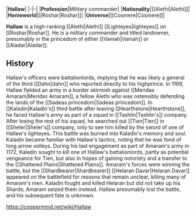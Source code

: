 |**Hallaw**|
|-|-|
|**Profession**|Military commander|
|**Nationality**|[[Alethi\|Alethi]]|
|**Homeworld**|[[Roshar\|Roshar]]|
|**Universe**|[[Cosmere\|Cosmere]]|

**Hallaw** is a high-ranking [[Alethi\|Alethi]] [[Lighteyes\|lighteyes]] on [[Roshar\|Roshar]]. He is a military commander and titled landowner, presumably in the princedom of either [[Vamah\|Vamah]] or [[Aladar\|Aladar]].

## History
Hallaw's officers were battalionlords, implying that he was likely a general of the third [[Dahn\|dahn]] who reported directly to his highprince.
In 1169, Hallaw fielded an army in a border skirmish against [[Meridas Amaram\|Meridas Amaram]], a fellow Alethi who was ostensibly defending the lands of the [[Sadeas princedom\|Sadeas princedom]]. In [[Kaladin\|Kaladin's]] third battle after leaving [[Hearthstone\|Hearthstone]], he faced Hallaw's army as part of a squad in [[Tashlin\|Tashlin's]] company. After losing the rest of his squad, he searched out [[Tien\|Tien]] in [[Sheler\|Sheler's]] company, only to see him killed by the sword of one of Hallaw's lighteyes. This battle was burned into Kaladin's memory and soul.
Kaladin became familiar with Hallaw's tactics, noting that he was fond of long arrow volleys. During his last engagement as part of Amaram's army in 1172, Kaladin sought to kill one of Hallaw's battalionlords, partly as potential vengeance for Tien, but also in hopes of gaining notoriety and a transfer to the [[Shattered Plains\|Shattered Plains]]. Amaram's forces were winning the battle, but the [[Shardbearer\|Shardbearer]] [[Helaran Davar\|Helaran Davar]] appeared on the battlefield for reasons that remain unclear, killing many of Amaram's men. Kaladin fought and killed Helaran but did not take up his Shards; Amaram seized them instead. Hallaw presumably lost the battle, and his subsequent fate is unknown.



https://coppermind.net/wiki/Hallaw